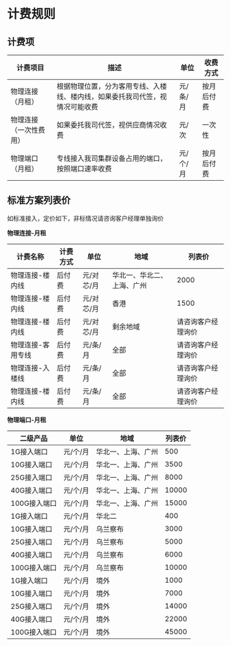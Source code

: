 # 计费规则

## 计费项

| 计费项目            | 描述                                                         | 单位     | 收费方式   |
| ------------------- | ------------------------------------------------------------ | -------- | ---------- |
| 物理连接（月租）       | 根据物理位置，分为客用专线、入楼线、楼内线，如果委托我司代签，视情况可能收费 | 元/条/月 | 按月后付费 |
| 物理连接（一次性费用） | 如果委托我司代签，视供应商情况收费                           | 元/次    | 一次性     |
| 物理端口（月租）           | 专线接入我司集群设备占用的端口，按照端口速率收费             | 元/个/月 | 按月后付费 |

## 标准方案列表价

如标准接入，定价如下，非标情况请咨询客户经理单独询价

**物理连接-月租**

| 计费名称          | 计费方式 | 单位       | 地域                       | 列表价             |
| ----------------- | -------- | ---------- | -------------------------- | ------------------ |
| 物理连接-楼内线   | 后付费   | 元/对芯/月 | 华北一、华北二、上海、广州 | 2000               |
| 物理连接-楼内线   | 后付费   | 元/对芯/月 | 香港                       | 1500               |
| 物理连接-楼内线   | 后付费   | 元/对芯/月 | 剩余地域                   | 请咨询客户经理询价 |
| 物理连接-客用专线 | 后付费   | 元/条/月   | 全部                       | 请咨询客户经理询价 |
| 物理连接-入楼线   | 后付费   | 元/条/月   | 全部                       | 请咨询客户经理询价 |
| 物理连接-楼内线   | 后付费   | 元/条/月   | 全部                       | 请咨询客户经理询价 |

**物理端口-月租**

| 二级产品     | 单位     | 地域               | 列表价 |
| ------------ | -------- | ------------------ | ------ |
| 1G接入端口   | 元/个/月 | 华北一、上海、广州 | 500    |
| 10G接入端口  | 元/个/月 | 华北一、上海、广州 | 3500   |
| 25G接入端口  | 元/个/月 | 华北一、上海、广州 | 8000   |
| 40G接入端口  | 元/个/月 | 华北一、上海、广州 | 10000  |
| 100G接入端口 | 元/个/月 | 华北一、上海、广州 | 15000  |
| 1G接入端口   | 元/个/月 | 华北二             | 400    |
| 10G接入端口  | 元/个/月 | 乌兰察布           | 3000   |
| 25G接入端口  | 元/个/月 | 乌兰察布           | 5000   |
| 40G接入端口  | 元/个/月 | 乌兰察布           | 6000   |
| 100G接入端口 | 元/个/月 | 乌兰察布           | 10000  |
| 1G接入端口   | 元/个/月 | 境外               | 1000   |
| 10G接入端口  | 元/个/月 | 境外               | 7000   |
| 25G接入端口  | 元/个/月 | 境外               | 14000  |
| 40G接入端口  | 元/个/月 | 境外               | 22000  |
| 100G接入端口 | 元/个/月 | 境外               | 45000  |
